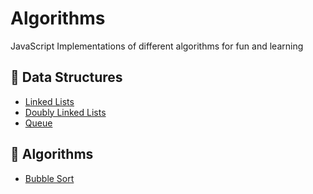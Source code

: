 # Algorithms
JavaScript Implementations of different algorithms for fun and learning

## 🕋 Data Structures
* [Linked Lists](https://github.com/bwasilewski/Algorithms/tree/main/src/LinkedList)
* [Doubly Linked Lists](https://github.com/bwasilewski/Algorithms/tree/main/src/DoublyLinkedList)
* [Queue](https://github.com/bwasilewski/Algorithms/tree/main/src/Queue)

## 🧮 Algorithms
* [Bubble Sort](https://github.com/bwasilewski/Algorithms/tree/main/src/BubbleSort)